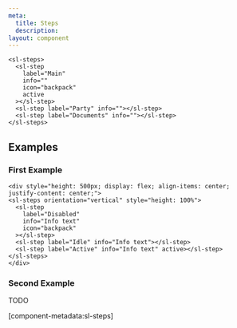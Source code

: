 ```yaml
---
meta:
  title: Steps
  description:
layout: component
---
```


```html:preview
<sl-steps>
  <sl-step
    label="Main"
    info=""
    icon="backpack"
    active
  ></sl-step>
  <sl-step label="Party" info=""></sl-step>
  <sl-step label="Documents" info=""></sl-step>
</sl-steps>
```

## Examples

### First Example

```html:preview
<div style="height: 500px; display: flex; align-items: center; justify-content: center;">
<sl-steps orientation="vertical" style="height: 100%">
  <sl-step
    label="Disabled"
    info="Info text"
    icon="backpack"
  ></sl-step>
  <sl-step label="Idle" info="Info text"></sl-step>
  <sl-step label="Active" info="Info text" active></sl-step>
</sl-steps>
</div>
```

### Second Example

TODO

[component-metadata:sl-steps]
